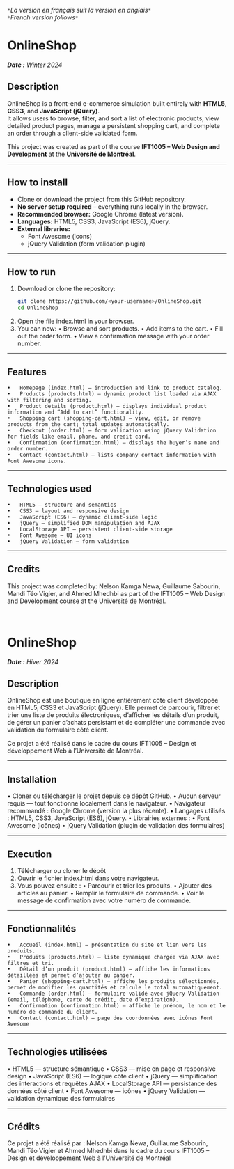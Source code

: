 `*`*La version en français suit la version en anglais*`*`  
`*`*French version follows*`*`

# OnlineShop

***Date :** Winter 2024*
  
## Description 

OnlineShop is a front-end e-commerce simulation built entirely with **HTML5**, **CSS3**, and **JavaScript (jQuery)**.  
It allows users to browse, filter, and sort a list of electronic products, view detailed product pages, manage a persistent shopping cart, and complete an order through a client-side validated form.

This project was created as part of the course **IFT1005 – Web Design and Development** at the **Université de Montréal**.

---

## How to install 

* Clone or download the project from this GitHub repository.
* **No server setup required** – everything runs locally in the browser.
* **Recommended browser:** Google Chrome (latest version).
* **Languages:** HTML5, CSS3, JavaScript (ES6), jQuery.
* **External libraries:**  
  * Font Awesome (icons)  
  * jQuery Validation (form validation plugin)

---

## How to run

1. Download or clone the repository:
   ```bash
   git clone https://github.com/<your-username>/OnlineShop.git
   cd OnlineShop
2.	Open the file index.html in your browser.
3.	You can now:
•	Browse and sort products.
•	Add items to the cart.
•	Fill out the order form.
•	View a confirmation message with your order number.

---

## Features
	•	Homepage (index.html) – introduction and link to product catalog.
	•	Products (products.html) – dynamic product list loaded via AJAX with filtering and sorting.
	•	Product details (product.html) – displays individual product information and “Add to cart” functionality.
	•	Shopping cart (shopping-cart.html) – view, edit, or remove products from the cart; total updates automatically.
	•	Checkout (order.html) – form validation using jQuery Validation for fields like email, phone, and credit card.
	•	Confirmation (confirmation.html) – displays the buyer’s name and order number.
	•	Contact (contact.html) – lists company contact information with Font Awesome icons.

---

## Technologies used
	•	HTML5 – structure and semantics
	•	CSS3 – layout and responsive design
	•	JavaScript (ES6) – dynamic client-side logic
	•	jQuery – simplified DOM manipulation and AJAX
	•	LocalStorage API – persistent client-side storage
	•	Font Awesome – UI icons
	•	jQuery Validation – form validation

---

## Credits

This project was completed by:
Nelson Kamga Newa, Guillaume Sabourin, Mandi Téo Vigier, and Ahmed Mhedhbi
as part of the IFT1005 – Web Design and Development course at the Université de Montréal.

<br>

# OnlineShop

***Date :** Hiver 2024*

## Description

OnlineShop est une boutique en ligne entièrement côté client développée en HTML5, CSS3 et JavaScript (jQuery).
Elle permet de parcourir, filtrer et trier une liste de produits électroniques, d’afficher les détails d’un produit, de gérer un panier d’achats persistant et de compléter une commande avec validation du formulaire côté client.

Ce projet a été réalisé dans le cadre du cours IFT1005 – Design et développement Web à l’Université de Montréal.

---

## Installation
•	Cloner ou télécharger le projet depuis ce dépôt GitHub.
•	Aucun serveur requis — tout fonctionne localement dans le navigateur.
•	Navigateur recommandé : Google Chrome (version la plus récente).
•	Langages utilisés : HTML5, CSS3, JavaScript (ES6), jQuery.
•	Librairies externes :
•	Font Awesome (icônes)
•	jQuery Validation (plugin de validation des formulaires)

---

## Execution

1.	Télécharger ou cloner le dépôt
2.	Ouvrir le fichier index.html dans votre navigateur.
3.	Vous pouvez ensuite :
    •	Parcourir et trier les produits.
    •	Ajouter des articles au panier.
    •	Remplir le formulaire de commande.
    •	Voir le message de confirmation avec votre numéro de commande.

--- 

## Fonctionnalités
	•	Accueil (index.html) – présentation du site et lien vers les produits.
	•	Produits (products.html) – liste dynamique chargée via AJAX avec filtres et tri.
	•	Détail d’un produit (product.html) – affiche les informations détaillées et permet d’ajouter au panier.
	•	Panier (shopping-cart.html) – affiche les produits sélectionnés, permet de modifier les quantités et calcule le total automatiquement.
	•	Commande (order.html) – formulaire validé avec jQuery Validation (email, téléphone, carte de crédit, date d’expiration).
	•	Confirmation (confirmation.html) – affiche le prénom, le nom et le numéro de commande du client.
	•	Contact (contact.html) – page des coordonnées avec icônes Font Awesome

---

## Technologies utilisées
•	HTML5 — structure sémantique
•	CSS3 — mise en page et responsive design
•	JavaScript (ES6) — logique côté client
•	jQuery — simplification des interactions et requêtes AJAX
•	LocalStorage API — persistance des données côté client
•	Font Awesome — icônes
•	jQuery Validation — validation dynamique des formulaires

--- 

## Crédits

Ce projet a été réalisé par :
Nelson Kamga Newa, Guillaume Sabourin, Mandi Téo Vigier et Ahmed Mhedhbi
dans le cadre du cours IFT1005 – Design et développement Web à l’Université de Montréal